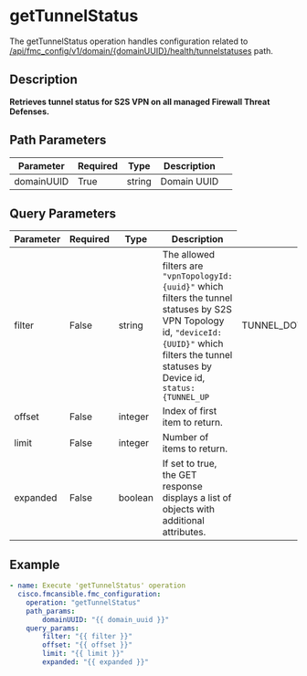 # getTunnelStatus

The getTunnelStatus operation handles configuration related to [/api/fmc_config/v1/domain/{domainUUID}/health/tunnelstatuses](/paths//api/fmc_config/v1/domain/{domain_uuid}/health/tunnelstatuses.md) path.&nbsp;
## Description
**Retrieves tunnel status for S2S VPN on all managed Firewall Threat Defenses.**

## Path Parameters
| Parameter | Required | Type | Description |
| --------- | -------- | ---- | ----------- |
| domainUUID | True | string <td colspan=3> Domain UUID |

## Query Parameters
| Parameter | Required | Type | Description |
| --------- | -------- | ---- | ----------- |
| filter | False | string <td colspan=3> The allowed filters are <code>"vpnTopologyId:{uuid}"</code> which filters the tunnel statuses by S2S VPN Topology id, <code>"deviceId:{UUID}"</code> which filters the tunnel statuses by Device id, <code>status:{TUNNEL_UP|TUNNEL_DOWN|UNKNOWN}</code> which filters the tunnel statuses by Tunnel Status, <code>"deployedStatus:{Deployed|Configured|Both}"</code> which is filters the tunnel status by it's deployed state and <code>"sortBy{:|<|>}{Topology|Device|Status|LastChange}"</code>. Filter operators `:` and `<` sorts in ascending order and `>` sorts in descending order. |
| offset | False | integer <td colspan=3> Index of first item to return. |
| limit | False | integer <td colspan=3> Number of items to return. |
| expanded | False | boolean <td colspan=3> If set to true, the GET response displays a list of objects with additional attributes. |

## Example
```yaml
- name: Execute 'getTunnelStatus' operation
  cisco.fmcansible.fmc_configuration:
    operation: "getTunnelStatus"
    path_params:
        domainUUID: "{{ domain_uuid }}"
    query_params:
        filter: "{{ filter }}"
        offset: "{{ offset }}"
        limit: "{{ limit }}"
        expanded: "{{ expanded }}"

```